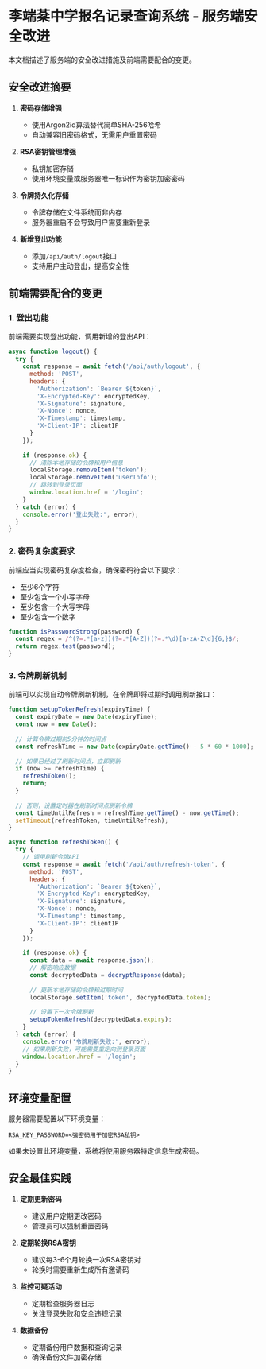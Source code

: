 # 李端棻中学报名记录查询系统 - 服务端安全改进

本文档描述了服务端的安全改进措施及前端需要配合的变更。

## 安全改进摘要

1. **密码存储增强**
   - 使用Argon2id算法替代简单SHA-256哈希
   - 自动兼容旧密码格式，无需用户重置密码

2. **RSA密钥管理增强**
   - 私钥加密存储
   - 使用环境变量或服务器唯一标识作为密钥加密密码

3. **令牌持久化存储**
   - 令牌存储在文件系统而非内存
   - 服务器重启不会导致用户需要重新登录

4. **新增登出功能**
   - 添加`/api/auth/logout`接口
   - 支持用户主动登出，提高安全性

## 前端需要配合的变更

### 1. 登出功能

前端需要实现登出功能，调用新增的登出API：

```javascript
async function logout() {
  try {
    const response = await fetch('/api/auth/logout', {
      method: 'POST',
      headers: {
        'Authorization': `Bearer ${token}`,
        'X-Encrypted-Key': encryptedKey,
        'X-Signature': signature,
        'X-Nonce': nonce,
        'X-Timestamp': timestamp,
        'X-Client-IP': clientIP
      }
    });
    
    if (response.ok) {
      // 清除本地存储的令牌和用户信息
      localStorage.removeItem('token');
      localStorage.removeItem('userInfo');
      // 跳转到登录页面
      window.location.href = '/login';
    }
  } catch (error) {
    console.error('登出失败:', error);
  }
}
```

### 2. 密码复杂度要求

前端应当实现密码复杂度检查，确保密码符合以下要求：
- 至少6个字符
- 至少包含一个小写字母
- 至少包含一个大写字母
- 至少包含一个数字

```javascript
function isPasswordStrong(password) {
  const regex = /^(?=.*[a-z])(?=.*[A-Z])(?=.*\d)[a-zA-Z\d]{6,}$/;
  return regex.test(password);
}
```

### 3. 令牌刷新机制

前端可以实现自动令牌刷新机制，在令牌即将过期时调用刷新接口：

```javascript
function setupTokenRefresh(expiryTime) {
  const expiryDate = new Date(expiryTime);
  const now = new Date();
  
  // 计算令牌过期前5分钟的时间点
  const refreshTime = new Date(expiryDate.getTime() - 5 * 60 * 1000);
  
  // 如果已经过了刷新时间点，立即刷新
  if (now >= refreshTime) {
    refreshToken();
    return;
  }
  
  // 否则，设置定时器在刷新时间点刷新令牌
  const timeUntilRefresh = refreshTime.getTime() - now.getTime();
  setTimeout(refreshToken, timeUntilRefresh);
}

async function refreshToken() {
  try {
    // 调用刷新令牌API
    const response = await fetch('/api/auth/refresh-token', {
      method: 'POST',
      headers: {
        'Authorization': `Bearer ${token}`,
        'X-Encrypted-Key': encryptedKey,
        'X-Signature': signature,
        'X-Nonce': nonce,
        'X-Timestamp': timestamp,
        'X-Client-IP': clientIP
      }
    });
    
    if (response.ok) {
      const data = await response.json();
      // 解密响应数据
      const decryptedData = decryptResponse(data);
      
      // 更新本地存储的令牌和过期时间
      localStorage.setItem('token', decryptedData.token);
      
      // 设置下一次令牌刷新
      setupTokenRefresh(decryptedData.expiry);
    }
  } catch (error) {
    console.error('令牌刷新失败:', error);
    // 如果刷新失败，可能需要重定向到登录页面
    window.location.href = '/login';
  }
}
```

## 环境变量配置

服务器需要配置以下环境变量：

```
RSA_KEY_PASSWORD=<强密码用于加密RSA私钥>
```

如果未设置此环境变量，系统将使用服务器特定信息生成密码。

## 安全最佳实践

1. **定期更新密码**
   - 建议用户定期更改密码
   - 管理员可以强制重置密码

2. **定期轮换RSA密钥**
   - 建议每3-6个月轮换一次RSA密钥对
   - 轮换时需要重新生成所有邀请码

3. **监控可疑活动**
   - 定期检查服务器日志
   - 关注登录失败和安全违规记录

4. **数据备份**
   - 定期备份用户数据和查询记录
   - 确保备份文件加密存储
